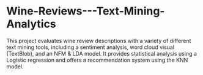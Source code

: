 # Wine-Reviews---Text-Mining-Analytics
This project evaluates wine review descriptions with a variety of different text mining tools, including a sentiment analysis, word cloud visual (TextBlob), and an NFM &amp; LDA model. It provides statistical analysis using a Logistic regression and offers a recommendation system using the KNN model.
